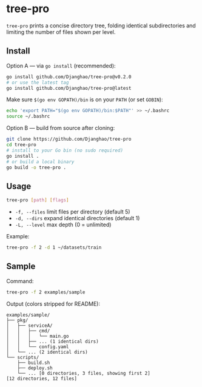 # tree-pro

`tree-pro` prints a concise directory tree, folding identical subdirectories and limiting the number of files shown per level.

## Install

Option A — via `go install` (recommended):

```bash
go install github.com/Djanghao/tree-pro@v0.2.0
# or use the latest tag
go install github.com/Djanghao/tree-pro@latest
```

Make sure `$(go env GOPATH)/bin` is on your `PATH` (or set `GOBIN`):

```bash
echo 'export PATH="$(go env GOPATH)/bin:$PATH"' >> ~/.bashrc
source ~/.bashrc
```

Option B — build from source after cloning:

```bash
git clone https://github.com/Djanghao/tree-pro
cd tree-pro
# install to your Go bin (no sudo required)
go install .
# or build a local binary
go build -o tree-pro .
```

## Usage

```bash
tree-pro [path] [flags]
```
- `-f, --files` limit files per directory (default 5)
- `-d, --dirs` expand identical directories (default 1)
- `-L, --level` max depth (0 = unlimited)

Example:
```bash
tree-pro -f 2 -d 1 ~/datasets/train
```

## Sample

Command:

```bash
tree-pro -f 2 examples/sample
```

Output (colors stripped for README):

```
examples/sample/
├── pkg/
│   ├── serviceA/
│   │   ├── cmd/
│   │   │   └── main.go
│   │   ├── ... (1 identical dirs)
│   │   └── config.yaml
│   └── ... (2 identical dirs)
└── scripts/
    ├── build.sh
    ├── deploy.sh
    └── ... [0 directories, 3 files, showing first 2]
[12 directories, 12 files]
```
